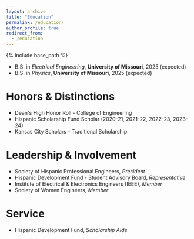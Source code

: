 ```yaml
---
layout: archive
title: "Education"
permalink: /education/
author_profile: true
redirect_from:
  - /education
---
```


{% include base_path %}

* B.S. in _Electrical Engineering_, __University of Missouri__, 2025 (expected)
* B.S. in _Physics_, __University of Missouri__, 2025 (expected)

Honors & Distinctions
======
* Dean's High Honor Roll - College of Engineering
* Hispanic Scholarship Fund Scholar (2020-21, 2021-22, 2022-23, 2023-24)
* Kansas City Scholars - Traditional Scholarship
  
Leadership & Involvement
======
* Society of Hispanic Professional Engineers, _President_
* Hispanic Development Fund - Student Advisory Board, _Representative_
* Institute of Electrical & Electronics Engineers (IEEE), _Member_
* Society of Women Engineers, _Member_
  
Service
======
* Hispanic Development Fund, _Scholarship Aide_
